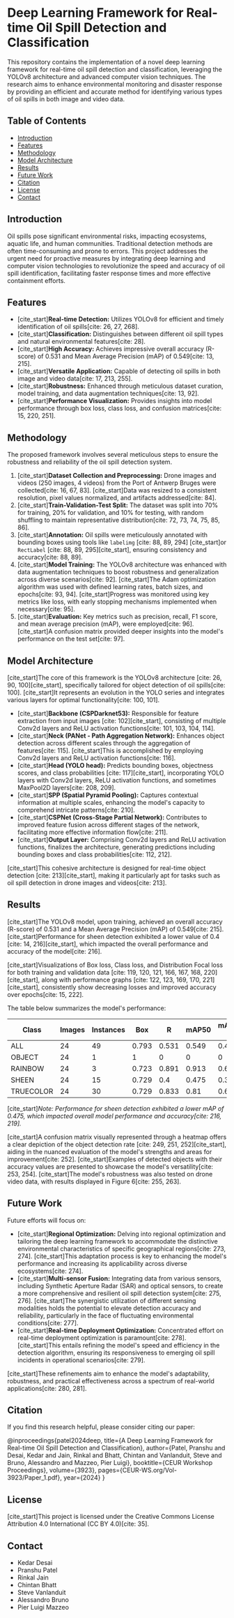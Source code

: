 
# Deep Learning Framework for Real-time Oil Spill Detection and Classification

This repository contains the implementation of a novel deep learning framework for real-time oil spill detection and classification, leveraging the YOLOv8 architecture and advanced computer vision techniques. The research aims to enhance environmental monitoring and disaster response by providing an efficient and accurate method for identifying various types of oil spills in both image and video data.

## Table of Contents

* [Introduction](#introduction)
* [Features](#features)
* [Methodology](#methodology)
* [Model Architecture](#model-architecture)
* [Results](#results)
* [Future Work](#future-work)
* [Citation](#citation)
* [License](#license)
* [Contact](#contact)

## Introduction

Oil spills pose significant environmental risks, impacting ecosystems, aquatic life, and human communities. Traditional detection methods are often time-consuming and prone to errors. This project addresses the urgent need for proactive measures by integrating deep learning and computer vision technologies to revolutionize the speed and accuracy of oil spill identification, facilitating faster response times and more effective containment efforts.

## Features

* [cite_start]**Real-time Detection:** Utilizes YOLOv8 for efficient and timely identification of oil spills[cite: 26, 27, 268].
* [cite_start]**Classification:** Distinguishes between different oil spill types and natural environmental features[cite: 28].
* [cite_start]**High Accuracy:** Achieves impressive overall accuracy (R-score) of 0.531 and Mean Average Precision (mAP) of 0.549[cite: 13, 215].
* [cite_start]**Versatile Application:** Capable of detecting oil spills in both image and video data[cite: 17, 213, 255].
* [cite_start]**Robustness:** Enhanced through meticulous dataset curation, model training, and data augmentation techniques[cite: 13, 92].
* [cite_start]**Performance Visualization:** Provides insights into model performance through box loss, class loss, and confusion matrices[cite: 15, 220, 251].

## Methodology

The proposed framework involves several meticulous steps to ensure the robustness and reliability of the oil spill detection system.

1.  [cite_start]**Dataset Collection and Preprocessing:** Drone images and videos (250 images, 4 videos) from the Port of Antwerp Bruges were collected[cite: 16, 67, 83]. [cite_start]Data was resized to a consistent resolution, pixel values normalized, and artifacts addressed[cite: 84].
2.  [cite_start]**Train-Validation-Test Split:** The dataset was split into 70% for training, 20% for validation, and 10% for testing, with random shuffling to maintain representative distribution[cite: 72, 73, 74, 75, 85, 86].
3.  [cite_start]**Annotation:** Oil spills were meticulously annotated with bounding boxes using tools like `labelimg` [cite: 88, 89, 294] [cite_start]or `RectLabel` [cite: 88, 89, 295][cite_start], ensuring consistency and accuracy[cite: 88, 89].
4.  [cite_start]**Model Training:** The YOLOv8 architecture was enhanced with data augmentation techniques to boost robustness and generalization across diverse scenarios[cite: 92]. [cite_start]The Adam optimization algorithm was used with defined learning rates, batch sizes, and epochs[cite: 93, 94]. [cite_start]Progress was monitored using key metrics like loss, with early stopping mechanisms implemented when necessary[cite: 95].
5.  [cite_start]**Evaluation:** Key metrics such as precision, recall, F1 score, and mean average precision (mAP), were employed[cite: 96]. [cite_start]A confusion matrix provided deeper insights into the model's performance on the test set[cite: 97].

## Model Architecture

[cite_start]The core of this framework is the YOLOv8 architecture [cite: 26, 90, 100][cite_start], specifically tailored for object detection of oil spills[cite: 100]. [cite_start]It represents an evolution in the YOLO series and integrates various layers for optimal functionality[cite: 100, 101].

* [cite_start]**Backbone (CSPDarknet53):** Responsible for feature extraction from input images [cite: 102][cite_start], consisting of multiple Conv2d layers and ReLU activation functions[cite: 101, 103, 104, 114].
* [cite_start]**Neck (PANet - Path Aggregation Network):** Enhances object detection across different scales through the aggregation of features[cite: 115]. [cite_start]This is accomplished by employing Conv2d layers and ReLU activation functions[cite: 116].
* [cite_start]**Head (YOLO head):** Predicts bounding boxes, objectness scores, and class probabilities [cite: 117][cite_start], incorporating YOLO layers with Conv2d layers, ReLU activation functions, and sometimes MaxPool2D layers[cite: 208, 209].
* [cite_start]**SPP (Spatial Pyramid Pooling):** Captures contextual information at multiple scales, enhancing the model's capacity to comprehend intricate patterns[cite: 210].
* [cite_start]**CSPNet (Cross-Stage Partial Network):** Contributes to improved feature fusion across different stages of the network, facilitating more effective information flow[cite: 211].
* [cite_start]**Output Layer:** Comprising Conv2d layers and ReLU activation functions, finalizes the architecture, generating predictions including bounding boxes and class probabilities[cite: 112, 212].

[cite_start]This cohesive architecture is designed for real-time object detection [cite: 213][cite_start], making it particularly apt for tasks such as oil spill detection in drone images and videos[cite: 213].

## Results

[cite_start]The YOLOv8 model, upon training, achieved an overall accuracy (R-score) of 0.531 and a Mean Average Precision (mAP) of 0.549[cite: 215]. [cite_start]Performance for sheen detection exhibited a lower value of 0.4 [cite: 14, 216][cite_start], which impacted the overall performance and accuracy of the model[cite: 216].

[cite_start]Visualizations of Box loss, Class loss, and Distribution Focal loss for both training and validation data [cite: 119, 120, 121, 166, 167, 168, 220][cite_start], along with performance graphs [cite: 122, 123, 169, 170, 221][cite_start], consistently show decreasing losses and improved accuracy over epochs[cite: 15, 222].

The table below summarizes the model's performance:

| Class     | Images | Instances | Box   | R     | mAP50 | mAP50-95 |
| --------- | ------ | --------- | ----- | ----- | ----- | -------- |
| ALL       | 24     | 49        | 0.793 | 0.531 | 0.549 | 0.432    |
| OBJECT    | 24     | 1         | 1     | 0     | 0     | 0        |
| RAINBOW   | 24     | 3         | 0.723 | 0.891 | 0.913 | 0.693    |
| SHEEN     | 24     | 15        | 0.729 | 0.4   | 0.475 | 0.373    |
| TRUECOLOR | 24     | 30        | 0.729 | 0.833 | 0.81  | 0.664    |

[cite_start]*Note: Performance for sheen detection exhibited a lower mAP of 0.475, which impacted overall model performance and accuracy[cite: 216, 219].*

[cite_start]A confusion matrix visually represented through a heatmap offers a clear depiction of the object detection rate [cite: 249, 251, 252][cite_start], aiding in the nuanced evaluation of the model's strengths and areas for improvement[cite: 252]. [cite_start]Examples of detected objects with their accuracy values are presented to showcase the model's versatility[cite: 253, 254]. [cite_start]The model's robustness was also tested on drone video data, with results displayed in Figure 6[cite: 255, 263].

## Future Work

Future efforts will focus on:

* [cite_start]**Regional Optimization:** Delving into regional optimization and tailoring the deep learning framework to accommodate the distinctive environmental characteristics of specific geographical regions[cite: 273, 274]. [cite_start]This adaptation process is key to enhancing the model's performance and increasing its applicability across diverse ecosystems[cite: 274].
* [cite_start]**Multi-sensor Fusion:** Integrating data from various sensors, including Synthetic Aperture Radar (SAR) and optical sensors, to create a more comprehensive and resilient oil spill detection system[cite: 275, 276]. [cite_start]The synergistic utilization of different sensing modalities holds the potential to elevate detection accuracy and reliability, particularly in the face of fluctuating environmental conditions[cite: 277].
* [cite_start]**Real-time Deployment Optimization:** Concentrated effort on real-time deployment optimization is paramount[cite: 278]. [cite_start]This entails refining the model's speed and efficiency in the detection algorithm, ensuring its responsiveness to emerging oil spill incidents in operational scenarios[cite: 279].

[cite_start]These refinements aim to enhance the model's adaptability, robustness, and practical effectiveness across a spectrum of real-world applications[cite: 280, 281].

## Citation

If you find this research helpful, please consider citing our paper:

@inproceedings{patel2024deep,
title={A Deep Learning Framework for Real-time Oil Spill Detection and Classification},
author={Patel, Pranshu and Desai, Kedar and Jain, Rinkal and Bhatt, Chintan and Vanlanduit, Steve and Bruno, Alessandro and Mazzeo, Pier Luigi},
booktitle={CEUR Workshop Proceedings},
volume={3923},
pages={CEUR-WS.org/Vol-3923/Paper_1.pdf},
year={2024}
}

## License

[cite_start]This project is licensed under the Creative Commons License Attribution 4.0 International (CC BY 4.0)[cite: 35].

## Contact

* Kedar Desai
* Pranshu Patel
* Rinkal Jain
* Chintan Bhatt
* Steve Vanlanduit
* Alessandro Bruno
* Pier Luigi Mazzeo


